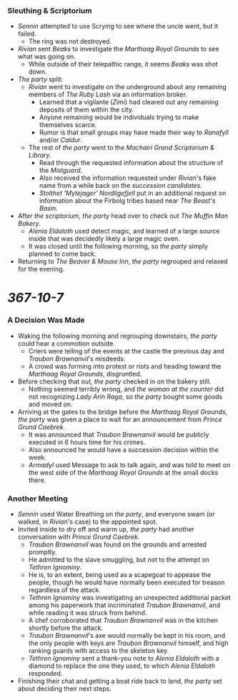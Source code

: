 ### Sleuthing & Scriptorium

* *Sennin* attempted to use Scrying to see where the uncle went, but it failed. 
  * The ring was not destroyed.
* *Rivian* sent *Beaks* to investigate the *Marthaag Royal Grounds* to see what was going on.
  * While outside of their telepathic range, it seems *Beaks* was shot down.
* *The party* split:
  * *Rivian* went to investigate on the underground about any remaining members of *The Ruby Lash* via an information broker.
    * Learned that a vigilante (*Zimi*) had cleared out any remaining deposits of them within the city.
    * Anyone remaining would be individuals trying to make themselves scarce.
    * Rumor is that small groups may have made their way to *Ranafyll* and/or *Caldur*.
  * The rest of *the party* went to the *Machairi Grand Scriptorium & Library*.
    * Read through the requested information about the structure of the *Mistguard*.
    * Also received the information requested under *Rivian*'s fake name from a while back on the *succession candidates*.
    * *Stolthet 'Mytejager' Nordligefjell* put in an additional request on information about the Firbolg tribes based near *The Beast's Basin*.
* After *the scriptorium*, *the party* head over to check out *The Muffin Man Bakery*.
  * *Alenia Eldaloth* used detect magic, and learned of a large source inside that was decidedly likely a large magic oven.
  * It was closed until the following morning, so *the party* simply planned to come back.
* Returning to *The Beaver & Mouse Inn*, *the party* regrouped and relaxed for the evening.

# *367-10-7*

### A Decision Was Made

* Waking the following morning and regrouping downstairs, *the party* could hear a commotion outside.
  * Criers were telling of the events at the castle the previous day and *Traubon Brawnanvil*'s misdeeds.
  * A crowd was forming into protest or riots and heading toward the *Marthaag Royal Grounds*, disgruntled.
* Before checking that out, *the party* checked in on the bakery still.
  * Nothing seemed terribly wrong, and *the woman at the counter* did not recognizing *Lady Arin Raga*, so *the party* bought some goods and moved on.
* Arriving at the gates to the bridge before the *Marthaag Royal Grounds*, *the party* was given a place to wait for an announcement from *Prince Grund Caebrek*.
  * It was announced that *Traubon Brawnanvil* would be publicly executed in 6 hours time for his crimes.
  * Also announced he would have a succession decision within the week.
  * *Armadyl* used Message to ask to talk again, and was told to meet on the west side of the *Marthaag Royal Grounds* at the small docks there.

### Another Meeting

* *Sennin* used Water Breathing on *the party*, and everyone swam (or walked, in *Rivian*'s case) to the appointed spot.
* Invited inside to dry off and warm up, *the party* had another conversation with *Prince Grund Caebrek*.
  * *Traubon Brawnanvil* was found on the grounds and arrested promptly.
  * He admitted to the slave smuggling, but not to the attempt on *Tethren Ignominy*.
  * He is, to an extent, being used as a scapegoat to appease the people, though he would have normally been executed for treason regardless of the attack.
  * *Tethren Ignominy* was investigating an unexpected additional packet among his paperwork that incriminated *Traubon Brawnanvil*, and while reading it was struck from behind.
  * A chef corroborated that *Traubon Brawnanvil* was in the kitchen shortly before the attack.
  * *Traubon Brawnanvil*'s axe would normally be kept in his room, and the only people with keys are *Traubon Brawnanvil* himself, and high ranking guards with access to the skeleton key.
  * *Tethren Ignominy* sent a thank-you note to *Alenia Eldaloth* with a diamond to replace the one they used, to which *Alenia Eldaloth* responded.
* Finishing their chat and getting a boat ride back to land, *the party* set about deciding their next steps.
